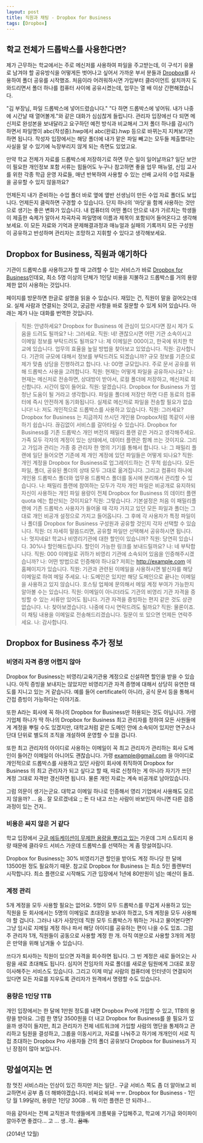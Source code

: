 ```yaml
---
layout: post
title: 직원과 채팅 - Dropbox for Business
tags: [Dropbox] 
---
```


<div id="toc"><p class="toc_title"></p></div>

## 학교 전체가 드롭박스를 사용한다면?

제가 근무하는 학교에서는 주로 메신저를 사용하여 파일을 주고받는데, 이 구석기 유물로 남겨야 할 공유방식을 어떻게든 벗어나고 싶어서 가까운 부서 분들과  [Dropbox](http://dropbox.com)를 사용하여 폴더 공유를 시작했죠. 처음이라 어려워하시면 가입부터 클라이언트 설치까지 도와드리면서 폴더 하나를 컴퓨터 사이에 공유시켰는데, 업무는 열 배 이상 간편해졌습니다. 

"김 부장님, 파일 드롭박스에 넣어드렸습니다." "다 하면 드롭박스에 넣어둬. 내가 나중에 시간날 때 열어볼게."와 같은 대화가 심심찮게 들립니다. 관리자 입장에선 다 되면 메신저로 완성본을 보내달라고 요구하던 예전 방식과 비교해서 그저 폴더 하나를 감시(?)하면서 파일명이 abc(작성중).hwp에서 abc(완료).hwp 등으로 바뀌는지 지켜보기면 하면 됩니다. 작성자 입장에서는 해당 폴더에 내가 맡은 파일 빼고는 모두들 제출했다는 사실을 알 수 있기에 늑장부리지 않게 되는 측면도 있었고요. 

만약 학교 전체가 자료를 드롭박스에 저장하기로 하면 무슨 일이 일어날까요? 일단 보안이 필요한 개인정보 포함 서류는 힘들어도 누구나 참고하면 좋을 업무 매뉴얼, 신임 교사를 위한 각종 학급 운영 자료들, 매년 반복하여 사용할 수 있는 선배 교사의 수업 자료들을 공유할 수 있지 않을까요? 

언제든지 내가 준비하는 수업 폴더 바로 옆에 옆반 선생님이 만든 수업 자료 폴더도 보입니다. 언제든지 클릭하면 구경할 수 있습니다. 단지 하나의 '마당'을 함께 사용하는 것만으로 생기는 좋은 변화가 있습니다. 내 컴퓨터의 어떤 폴더 안으로 내가 가르치는 학생들이 제출한 숙제가 알아서 차곡차곡 파일명에 이름과 제목이 포함되어 들어온다고 생각해보세요. 이 모든 자료와 기억과 문제해결과정과 매뉴얼과 실패의 기록까지 모든 구성원이 공유하고 반성하며 관리자는 조망하고 지휘할 수 있다고 생각해보세요.

## Dropbox for Business, 직원과 얘기하다

기관이 드롭박스를 사용하고자 할 때 고려할 수 있는 서비스가 바로 [Dropbox for Business](https://www.dropbox.com/business)인데요, 최소 5명 이상의 단체가 1인당 비용을 지불하고 드롭박스를 거의 용량제한 없이 사용하는 것입니다. 

페이지를 방문하면 한글로 설명을 읽을 수 있습니다. 재밌는 건, 직원이 말을 걸어오는데요. 실제 사람과 연결되는 것이고, 궁금한 사항을 바로 질문할 수 있게 되어 있습니다. 아래는 제가 나눈 대화를 번역한 것입니다. 

> 직원: 안녕하세요? Dropbox for Business 에 관심이 있으시다면 잠시 제가 도움을 드려도 될까요?
> 나: 그러세요.
> 직원: 네! 괜찮으시면 어떤 기관 소속이시고 이메일 정보를 부탁드려도 될까요?
> 나: 제 이메일은 000이고, 한국에 위치한 학교에 있습니다. 업무의 효율을 높일 방법을 찾아보고 있었습니다. 
> 직원: 감사합니다. 기관의 규모에 대해서 정보를 부탁드려도 되겠습니까? 규모 정보를 기준으로 제가 맞춤 상담을 진행하려고 합니다. 
> 나: 00명 규모입니다. 주로 문서 공유를 위해 드롭박스 사용을 고려합니다. 
> 직원: 현재는 어떻게 파일을 공유하시나요?
> 나: 현재는 메신저로 전송하면, 상대방이 받아서, 로컬 폴더에 저장하고, 메신저로 회신합니다. 시간이 많이 들어요. 
> 직원: 알겠습니다. Dropbox for Business 가 엄청난 도움이 될 거라고 생각합니다. 파일을 폴더에 저장만 하면 다른 동료의 컴퓨터에 즉시 안전하게 동기화됩니다. 실제로 메신저로 파일을 전송할 필요가 없습니다!
> 나: 저도 개인적으로 드롭박스를 사용하고 있습니다. 
> 직원: 그러세요? Dropbox for Business 는 지금까지 쓰시던 개인용 Dropbox처럼 똑같이 사용하기 쉽습니다. 끊김없이 서비스를 갈아타실 수 있습니다. Dropbox for Business를 기존 드롭박스 개인 버전의 패밀리 플랜 같은 거라고 생각해주세요. 가족 모두 각자의 계정이 있는 상태에서, 데이터 플랜은 함께 쓰는 것이지요. 그리고 가입과 관리는 가종 중 관리자 한 명의 기기를 통해서 합니다. 
> 나: 그 패밀리 플랜에 일단 들어오면 기존에 제 개인 계정에 있던 파일들은 어떻게 되나요?
> 직원: 개인 계정을 Dropbox for Business로 업그레이드하는 건 무척 쉽습니다. 모든 파일, 폴더, 공유된 폴더의 상태 모두 그대로 옮겨집니다. 그리고 컴퓨터 하나에 개인용 드롭박스 폴더와 업무용 드롭박스 폴더를 동시에 분리해서 관리할 수 있습니다. 
> 나: 패밀리 플랜에 참여하는 모두가 각자 개인 파일은 비공개로 유지하되 자신이 사용하는 개인 파일 용량이 전체 Dropbox for Business 의 데이터 플랜 quota 에는 합산되는 것이지요?
> 직원: 그렇습니다. 기본설정은 처음 이 패밀리플랜에 기존 드롭박스 사용자가 들어올 때 각자 가지고 있던 모든 파일과 폴더는 그대로 개인 비공개 설정으로 가지고 들어옵니다. 그 후에 각 사용자가 특정 파일이나 폴더를 Dropbox for Business 구성원과 공유할 것인지 각자 선택할 수 있습니다. 
> 직원: 더 자세히 말씀드리면, 공유할 파일만 선택해서 공유하시면 됩니다. 
> 나: 멋지네요! 학교나 비영리기관에 대한 할인이 있습니까?
> 직원: 당연히 있습니다. 30%나 할인해드립니다. 할인이 가능한 링크를 보내드릴까요?
> 나: 네 부탁합니다. 
> 직원: 000 이메일로 귀하가 비영리 기관에 소속되어 있음을 인증해주시겠습니까?
> 나: 어떤 방법으로 인증해야 하나요? 저희는 http://example.com 에 홈페이지가 있습니다. 
> 직원: 기관과 관련된 이메일을 사용하시면 발신자를 해당 이메일로 하여 메일 주세요. 
> 나: 도메인은 있지만 해당 도메인으로 끝나는 이메일을 사용하고 있지 않습니다. 호스팅 업체에 문의해서 메일 계정 부여가 가능한지 알아볼 수는 있습니다.
> 직원: 이메일이 아니더라도 기관의 비영리 기관 자격을 증빙할 수 있는 서류만 있어도 됩니다. 기관 자격을 증빙하는 편지 같은 것도 상관 없습니다. 
> 나: 찾아보겠습니다. 나중에 다시 연락드려도 될까요?
> 직원: 물론이죠. 이 채팅 내용을 이메일로 전송해드리겠습니다. 질문이 또 있으면 언제든 연락주세요. 
> 나: 감사합니다. 



## Dropbox for Business 추가 정보 

### 비영리 자격 증명 어렵지 않아 
Dropbox for Business는 비영리/교육기관용 계정으로 신설하면 할인을 받을 수 있습니다. 아직 증빙을 보내지는 않았지만 비영리기관 자격 증명에 대해서 상당히 유연한 태도를 지니고 있는 거 같습니다. 예를 들어 certificate이 아니라, 공식 문서 등을 통해서 간접 증빙이 가능하다는 이야기죠. 

또한 A라는 회사에 꼭 하나의 Dropbox for Business만 허용되는 것도 아닙니다. 가령 기업체 하나가 딱 하나의 Dropbox for Business 최고 관리자를 정하여 모든 사원들에게 계정을 뿌릴 수도 있겠지만, 대학교처럼 같은 도메인 안에 소속되어 있지만 연구소나 단대 단위로 별도의 조직을 개설하여 운영할 수 있을 겁니다. 

또한 최고 관리자의 아이디로 사용하는 이메일이 꼭 최고 관리자가 관리하는 회사 도메인이 들어간 이메일이 아니어도 괜찮습니다. 가령 example@gmail.com 을 아이디로 개인적으로 드롭박스를 사용하고 있던 사람이 회사에 취직하여 Dropbox for Business 의 최고 관리자가 되고 싶다고 할 때, 따로 신청하는 게 아니라 자기가 쓰던 계정 그대로 자격만 갱신하면 됩니다. 물론 개인 자료는 계속 비공개로 남아있습니다. 

그럼 의문이 생기는군요. 대학교 이메일 하나로 인증해서 영리 기업에서 사용해도 모르지 않을까? ... 음.. 잘 모르겠네요 ;; 돈 다 내고 쓰는 사람이 바보인지 아니면 다른 검증 과정이 있는 건지..

### 비용은 싸지 않은 거 같다

학교 입장에서 [구글 에듀케이션이 무제한 용량을 뿌리고 있는](http://goo.gl/eB6WFy) 가운데 그저 스토리지 용량 때문에 클라우드 서비스 가운데 드롭박스를 선택하는 게 좀 망설여집니다. 

Dropbox for Business는 30% 비영리기관 할인을 받아도 계정 하나당 한 달에 13500원 정도 필요하기 때문. 참고로 Dropbox for Business 는 최소 5인 플랜부터 시작합니다. 최소 플랜으로 시작해도 기관 입장에서 1년에 80만원이 넘는 예산이 들죠. 

### 계정 관리
5개 계정을 모두 사용할 필요는 없어요. 5명이 모두 드롭박스를 무겁게 사용하고 있는 직원을 둔 회사에서는 5명의 이메일로 초대장을 보내야 하겠고, 5개 계정을 모두 사용해야 할 겁니다. 그러나 내가 사장인데 직원 모두 드롭박스가 뭐하는 거냐고 물어본다면? 그냥 임시로 지메일 계정 하나 파서 해당 아이디를 공유하는 편이 나을 수도 있죠. 그럼 주 관리자 1개, 직원들이 공동으로 사용할 계정 한 개. 아직 여분으로 사용할 3개의 계정은 만약을 위해 남겨둘 수 있습니다. 

쓰다가 퇴사하는 직원이 있으면 자격을 회수하면 됩니다. 그 빈 계정은 새로 들어오는 사람을 새로 초대해도 됩니다. 심지어 전임자의 자료 폴더를 새로운 팀원에게 그대로 포장이사해주는 서비스도 있습니다. 그리고 이제 떠날 사람의 컴퓨터에 인터넷이 연결되어 있다면 모든 자료를 지우도록 관리자가 원격에서 명령할 수도 있습니다. 


### 용량은 1인당 1TB

개인 입장에서는 한 달에 1만원 정도를 내면 Dropbox Pro에 가입할 수 있고, 1TB의 용량을 받아요. 그럼 한 명당 3500원을 더 내고 Dropbox for Business를 쓸 필요가 있을까 생각이 들지만, 최고 관리자가 전체 네트워크에 가입할 사람의 명단을 통제하고 관리하고 팀원을 결성하고, 그룹을 이동시키고, 자료를 나눠주고 하기에 개개인이 서로 직접 초대하는 Dropbox Pro 사용자들 간의 폴더 공유보다 Dropbox for Business가 지닌 장점이 많아 보입니다. 




## 망설여지는 면

참 멋진 서비스라는 인상이 있긴 하지만 저는 일단.. 구글 서비스 쪽도 좀 더 알아보고 비교하면서 공부 좀 더 해봐야겠습니다. 비싸요 비싸 ㅠㅠ. Dropbox for Business - 1인당 월 1.99달러, 용량은 1인당 30GB .. 뭐 이런 플랜은 안 되려나... 

마음 같아서는 전체 교직원과 학생들에게 크롬북을 구입해주고, 학교에 기가급 와이파이 깔아주면 좋겠다... 고 ... 생..각.. <s>꿈깨.</s>

(2014년 12월)








